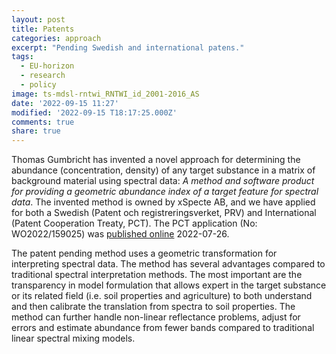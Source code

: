 ```yaml
---
layout: post
title: Patents
categories: approach
excerpt: "Pending Swedish and international patens."
tags:
  - EU-horizon
  - research
  - policy
image: ts-mdsl-rntwi_RNTWI_id_2001-2016_AS
date: '2022-09-15 11:27'
modified: '2022-09-15 T18:17:25.000Z'
comments: true
share: true
---
```


Thomas Gumbricht has invented a novel approach for determining the abundance (concentration, density) of any target substance in a matrix of background material using spectral data: _A method and software product for providing a geometric abundance index of a target feature for spectral data_. The invented method is
owned by xSpecte AB, and we have applied for both a Swedish (Patent och registreringsverket, PRV) and International (Patent Cooperation Treaty, PCT). The PCT application (No: WO2022/159025) was [published online](https://patentscope.wipo.int/search/en/detail.jsf?docId=SE372948068&_fid=WO2022159025) 2022-07-26.

The patent pending method uses a geometric transformation for interpreting spectral data. The method has several advantages compared to traditional spectral interpretation methods. The most important are the transparency in model formulation that allows expert in the target substance or its related field (i.e. soil properties and agriculture) to both understand and then calibrate the translation from spectra to soil properties. The method can further handle non-linear reflectance problems, adjust for errors and estimate abundance from fewer bands compared to traditional linear spectral mixing models.
